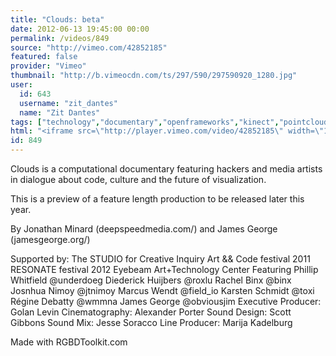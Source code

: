 ```yaml
---
title: "Clouds: beta"
date: 2012-06-13 19:45:00 00:00
permalink: /videos/849
source: "http://vimeo.com/42852185"
featured: false
provider: "Vimeo"
thumbnail: "http://b.vimeocdn.com/ts/297/590/297590920_1280.jpg"
user:
  id: 643
  username: "zit_dantes"
  name: "Zit Dantes"
tags: ["technology","documentary","openframeworks","kinect","pointcloud","rgbd"]
html: "<iframe src=\"http://player.vimeo.com/video/42852185\" width=\"1280\" height=\"720\" frameborder=\"0\" webkitAllowFullScreen mozallowfullscreen allowFullScreen></iframe>"
id: 849
---
```


Clouds is a computational documentary featuring hackers and media artists in dialogue about code, culture and the future of visualization.

This is a preview of a feature length production to be released later this year.

By Jonathan Minard (deepspeedmedia.com/) and James George (jamesgeorge.org/)

Supported by:
The STUDIO for Creative Inquiry
Art && Code festival 2011
RESONATE festival 2012
Eyebeam Art+Technology Center
Featuring
Phillip Whitfield @underdoeg
Diederick Huijbers @roxlu
Rachel Binx @binx
Josnhua Nimoy @jtnimoy
Marcus Wendt @field_io
Karsten Schmidt @toxi
Régine Debatty @wmmna
James George @obviousjim
Executive Producer: Golan Levin
Cinematography: Alexander Porter
Sound Design: Scott Gibbons
Sound Mix: Jesse Soracco
Line Producer: Marija Kadelburg

Made with RGBDToolkit.com